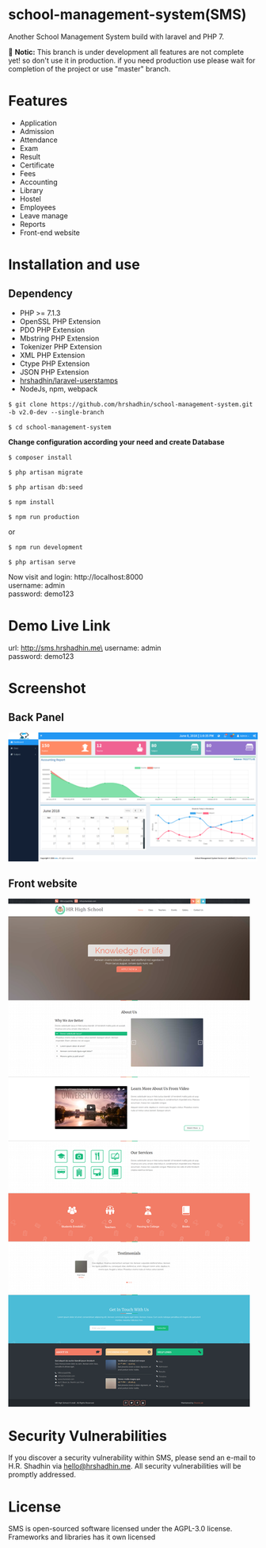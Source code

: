 # school-management-system(SMS)
Another School Management System build with laravel and PHP 7.


:loudspeaker:
**Notic:** This branch is under development all features are not complete yet! so don't use it in production.
if you need production use please wait for completion of the project or use "master" branch.

# Features
- Application
- Admission
- Attendance
- Exam
- Result
- Certificate
- Fees
- Accounting
- Library
- Hostel
- Employees
- Leave manage
- Reports
- Front-end website

# Installation and use

## Dependency
- PHP >= 7.1.3
- OpenSSL PHP Extension
- PDO PHP Extension
- Mbstring PHP Extension
- Tokenizer PHP Extension
- XML PHP Extension
- Ctype PHP Extension
- JSON PHP Extension
- [hrshadhin/laravel-userstamps](https://github.com/hrshadhin/laravel-userstamps.git)
- NodeJs, npm, webpack


```
$ git clone https://github.com/hrshadhin/school-management-system.git -b v2.0-dev --single-branch
```
```
$ cd school-management-system
```

**Change configuration according your need and create Database**
```
$ composer install
```
```
$ php artisan migrate
```
```
$ php artisan db:seed
```
```
$ npm install
```
```
$ npm run production
```
or
```
$ npm run development
```
```
$ php artisan serve
```
Now visit and login: http://localhost:8000\
username: admin\
password: demo123

# Demo Live Link
url: http://sms.hrshadhin.me\
username: admin\
password: demo123

# Screenshot
## Back Panel
<img src="./screenshot/dashboard.png" >

## Front website
<img src="./screenshot/home.png" >

# Security Vulnerabilities

If you discover a security vulnerability within SMS, please send an e-mail to H.R. Shadhin via [hello@hrshadhin.me](mailto:hello@hrshadhin.me). All security vulnerabilities will be promptly addressed.

# License

SMS is open-sourced software licensed under the AGPL-3.0 license. Frameworks and libraries has it own licensed